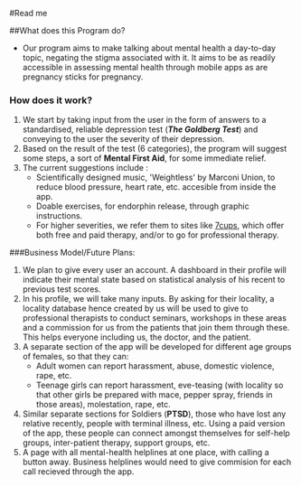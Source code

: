 #Read me

##What does this Program do?
*  Our program aims to make talking about mental health a day-to-day topic, negating the stigma associated with it. It aims to be as readily accessible in assessing mental health through mobile apps as are pregnancy sticks for pregnancy.


### How does it work?

  1. We start by taking input from the user in the form of answers to a standardised, reliable depression test (**_The Goldberg Test_**) and conveying to the user the severity of their depression.
  2. Based on the result of the test (6 categories), the program will suggest some steps, a sort of **Mental First Aid**, for some immediate relief.
  3. The current suggestions include :
     * Scientifically designed music, 'Weightless' by Marconi Union, to reduce blood pressure, heart rate, etc. accesible from inside the app.
     * Doable exercises, for endorphin release, through graphic instructions.
     * For higher severities, we refer them to sites like [7cups](https://www.7cups.com/), which offer both free and paid therapy, and/or to go for professional therapy.

###Business Model/Future Plans:
  1. We plan to give every user an account. A dashboard in their profile will indicate their mental state based on statistical analysis of his recent to previous test scores.
  2. In his profile, we will take many inputs. By asking for their locality, a locality database hence created by us will be used to give to professional therapists to conduct seminars, workshops in these areas and a commission for us from the patients that join them through these. This helps everyone including us, the doctor, and the patient.
  3. A separate section of the app will be developed for different age groups of females, so that they can:
     - Adult women can report harassment, abuse, domestic violence, rape, etc.
     - Teenage girls can report harassment, eve-teasing (with locality so that other girls be prepared with mace, pepper spray, friends in those areas), molestation, rape, etc.
  4. Similar separate sections for Soldiers (__PTSD__), those who have lost any relative recently, people with terminal illness, etc. Using a paid version of the app, these people can connect amongst themselves for self-help groups, inter-patient therapy, support groups, etc.
  5. A page with all mental-health helplines at one place, with calling a button away. Business helplines would need to give commision for each call recieved through the app.
